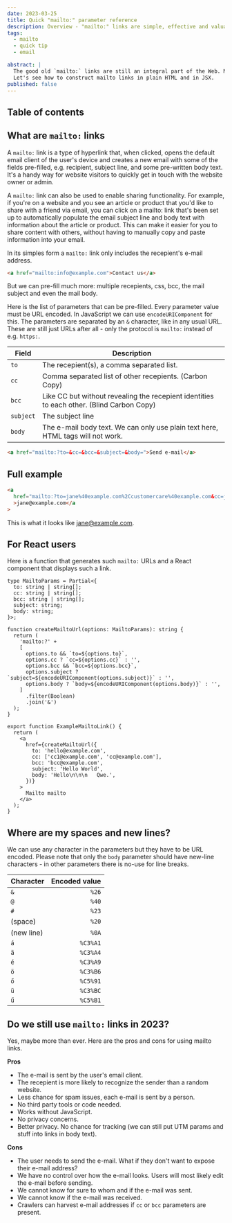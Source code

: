 ```yaml
---
date: 2023-03-25
title: Quick "mailto:" parameter reference
description: Overview - "mailto:" links are simple, effective and valuable tools on the Web.
tags:
  - mailto
  - quick tip
  - email

abstract: |
  The good old `mailto:` links are still an integral part of the Web. Mailto links provide great value for little investment.
  Let's see how to construct mailto links in plain HTML and in JSX.
published: false
---
```


## Table of contents

## What are `mailto:` links

A `mailto:` link is a type of hyperlink that, when clicked, opens the default email client of the user's device and creates a new email with some of the fields pre-filled, e.g. recipient, subject line, and some pre-written body text. It's a handy way for website visitors to quickly get in touch with the website owner or admin.

A `mailto:` link can also be used to enable sharing functionality. For example, if you're on a website and you see an article or product that you'd like to share with a friend via email, you can click on a mailto: link that's been set up to automatically populate the email subject line and body text with information about the article or product. This can make it easier for you to share content with others, without having to manually copy and paste information into your email.

In its simples form a `mailto:` link only includes the recepient's e-mail address.

```html
<a href="mailto:info@example.com">Contact us</a>
```

But we can pre-fill much more: multiple recepients, css, bcc, the mail subject and even the mail body.

Here is the list of parameters that can be pre-filled. Every parameter value must be URL encoded. In JavaScript we can use `encodeURIComponent` for this. The parameters are separated by an `&` character, like in any usual URL. These are still just URLs after all - only the protocol is `mailto:` instead of e.g. `https:`.

| Field     | Description                                                                               |
| --------- | ----------------------------------------------------------------------------------------- |
| `to`      | The recepient(s), a comma separated list.                                                 |
| `cc`      | Comma separated list of other recepients. (Carbon Copy)                                   |
| `bcc`     | Like CC but without revealing the recepient identities to each other. (Blind Carbon Copy) |
| `subject` | The subject line                                                                          |
| `body`    | The e-mail body text. We can only use plain text here, HTML tags will not work.           |

```html
<a href="mailto:?to=&cc=&bcc=&subject=&body=">Send e-mail</a>
```

## Full example

```html
<a
  href="mailto:?to=jane%40example.com%2Ccustomercare%40example.com&cc=john%40example.com&bcc=info%40example.com&subject=Hello%20world!&body=This%20is%20an%20example%0Awith%20linebreaks!%0A%0Aand%20some%20funny%20letters%3A%20%C3%81%C3%89%C5%90%C3%9A%C3%9A"
  >jane@example.com</a
>
```

This is what it looks like [jane@example.com](mailto:jane1%40example.com%2Cqwe2@gmail.com?to=jane%40example.com%2Ccustomercare%40example.com&cc=john%40example.com&bcc=info%40example.com&subject=Hello%20world!&body=This%20is%20an%20example%0Awith%20linebreaks!%0A%0Aand%20some%20funny%20letters%3A%20%C3%81%C3%89%C5%90%C3%9A%C3%9A).

## For React users

Here is a function that generates such `mailto:` URLs and a React component that displays such a link.

```tsx title="MailtoLink.jsx"
type MailtoParams = Partial<{
  to: string | string[];
  cc: string | string[];
  bcc: string | string[];
  subject: string;
  body: string;
}>;

function createMailtoUrl(options: MailtoParams): string {
  return (
    'mailto:?' +
    [
      options.to && `to=${options.to}`,
      options.cc ? `cc=${options.cc}` : '',
      options.bcc && `bcc=${options.bcc}`,
      options.subject ? `subject=${encodeURIComponent(options.subject)}` : '',
      options.body ? `body=${encodeURIComponent(options.body)}` : '',
    ]
      .filter(Boolean)
      .join('&')
  );
}

export function ExampleMailtoLink() {
  return (
    <a
      href={createMailtoUrl({
        to: 'hello@example.com',
        cc: ['cc1@example.com', 'cc@example.com'],
        bcc: 'bcc@example.com',
        subject: 'Hello World',
        body: 'Hello\n\n\n   Qwe.',
      })}
    >
      Mailto mailto
    </a>
  );
}
```

## Where are my spaces and new lines?

We can use any character in the parameters but they have to be URL encoded. Please note that only the `body` parameter should have new-line characters - in other parameters there is no-use for line breaks.

| Character  | Encoded value |
| ---------- | ------------: |
| `&`        |         `%26` |
| `@`        |         `%40` |
| `#`        |         `%23` |
| (space)    |         `%20` |
| (new line) |         `%0A` |
| `á`        |      `%C3%A1` |
| `ä`        |      `%C3%A4` |
| `é`        |      `%C3%A9` |
| `ö`        |      `%C3%B6` |
| `ő`        |      `%C5%91` |
| `ü`        |      `%C3%BC` |
| `ű`        |      `%C5%B1` |

## Do we still use `mailto:` links in 2023?

Yes, maybe more than ever. Here are the pros and cons for using mailto links.

**Pros**

- The e-mail is sent by the user's email client.
- The recepient is more likely to recognize the sender than a random website.
- Less chance for spam issues, each e-mail is sent by a person.
- No third party tools or code needed.
- Works without JavaScript.
- No privacy concerns.
- Better privacy. No chance for tracking (we can still put UTM params and stuff into links in body text).

**Cons**

- The user needs to send the e-mail. What if they don't want to expose their e-mail address?
- We have no control over how the e-mail looks. Users will most likely edit the e-mail before sending.
- We cannot know for sure to whom and if the e-mail was sent.
- We cannot know if the e-mail was received.
- Crawlers can harvest e-mail addresses if `cc` or `bcc` parameters are present.
